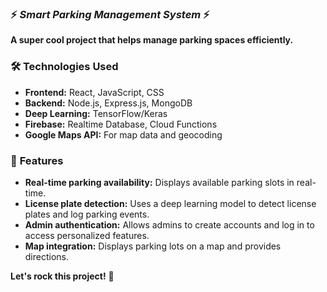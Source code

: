### ⚡ ***Smart Parking Management System*** ⚡

**A super cool project that helps manage parking spaces efficiently.**

### 🛠️ **Technologies Used**
* **Frontend:** React, JavaScript, CSS
* **Backend:** Node.js, Express.js, MongoDB
* **Deep Learning:** TensorFlow/Keras
* **Firebase:** Realtime Database, Cloud Functions
* **Google Maps API:** For map data and geocoding

### 🚀 **Features**
* **Real-time parking availability:** Displays available parking slots in real-time.
* **License plate detection:** Uses a deep learning model to detect license plates and log parking events.
* **Admin authentication:** Allows admins to create accounts and log in to access personalized features.
* **Map integration:** Displays parking lots on a map and provides directions.

**Let's rock this project!** 🤘 

